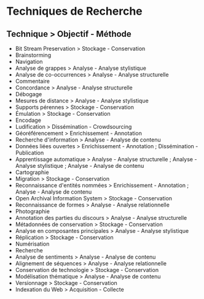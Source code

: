 Techniques de Recherche
======================================

<!-- Le trait d'union (-) introduit des ambiguïtés : nous utilisons le tiret (–). -->

Technique > Objectif - Méthode
-------------------------------

* Bit Stream Preservation > Stockage - Conservation
* Brainstorming
* Navigation
* Analyse de grappes > Analyse - Analyse stylistique
* Analyse de co-occurrences > Analyse - Analyse structurelle
* Commentaire
* Concordance > Analyse - Analyse structurelle
* Débogage
* Mesures de distance > Analyse - Analyse stylistique
* Supports pérennes > Stockage - Conservation
* Émulation > Stockage - Conservation
* Encodage
* Ludification > Dissémination - Crowdsourcing
* Géoréférencement > Enrichissement - Annotation
* Recherche d'information > Analyse - Analyse de contenu
* Données liées ouvertes > Enrichissement - Annotation ; Dissémination - Publication <!-- suffisamment courant pour Linked open data : occurrences institutionnelles -->
* Apprentissage automatique > Analyse - Analyse structurelle ; Analyse - Analyse stylistique ; Analyse - Analyse de contenu
* Cartographie
* Migration > Stockage - Conservation
* Reconnaissance d'entités nommées > Enrichissement - Annotation ; Analyse - Analyse de contenu
* Open Archival Information System > Stockage - Conservation <!-- singulier dans la norme de l'ISO et dans Wikipédia : Open archival information system (OAIS) et non systems – ici un sens plus large ? -->
* Reconnaissance de formes > Analyse - Analyse relationnelle
* Photographie
* Annotation des parties du discours > Analyse - Analyse structurelle
* Métadonnées de conservation > Stockage - Conservation
* Analyse en composantes principales > Analyse - Analyse stylistique
* Réplication > Stockage - Conservation
* Numérisation
* Recherche <!-- Requête lève l'ambiguïté, mais est trop restrictif ? -->
* Analyse de sentiments > Analyse - Analyse de contenu
* Alignement de séquences > Analyse - Analyse relationnelle
* Conservation de technologie > Stockage - Conservation
* Modélisation thématique > Analyse - Analyse de contenu <!-- je tente un équivalent de Topic modeling : pourquoi ne pas le traduire ? -->
* Versionnage > Stockage - Conservation
* Indexation du Web > Acquisition - Collecte
